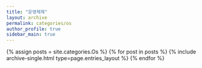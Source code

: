 ```yaml
---
title: "운영체제"
layout: archive
permalink: categories/os
author_profile: true
sidebar_main: true
---
```



{% assign posts = site.categories.Os %}
{% for post in posts %} {% include archive-single.html type=page.entries_layout %} {% endfor %}